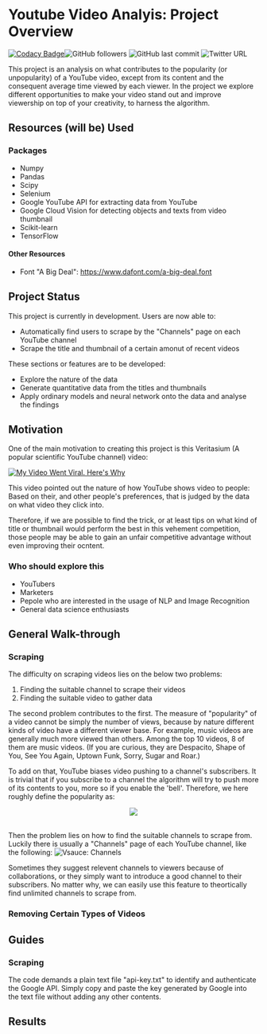 # Youtube Video Analyis: Project Overview
[![Codacy Badge](https://api.codacy.com/project/badge/Grade/27a3c053069244cda76e3f609559442f)](https://app.codacy.com/gh/wctse/youtube-video-analysis?utm_source=github.com&utm_medium=referral&utm_content=wctse/youtube-video-analysis&utm_campaign=Badge_Grade)![GitHub followers](https://img.shields.io/github/followers/wctse?style=flat-square) ![GitHub last commit](https://img.shields.io/github/last-commit/wctse/youtube-video-analysis?style=flat-square) ![Twitter URL](https://img.shields.io/twitter/url?label=Tweet%20About%20This%20Project&style=flat-square&url=https%3A%2F%2Fwww.linkedin.com%2Fin%2Fwctse%2F)

This project is an analysis on what contributes to the popularity (or unpopularity) of a YouTube video, except from its content and the consequent average time viewed by each viewer. In the project we explore different opportunities to make your video stand out and improve viewership on top of your creativity, to harness the algorithm.

## Resources (will be) Used
### Packages
*   Numpy
*   Pandas
*   Scipy
*   Selenium
*   Google YouTube API for extracting data from YouTube
*   Google Cloud Vision for detecting objects and texts from video thumbnail
*   Scikit-learn
*   TensorFlow

#### Other Resources
*   Font "A Big Deal": https://www.dafont.com/a-big-deal.font

## Project Status
This project is currently in development. Users are now able to:
*   Automatically find users to scrape by the "Channels" page on each YouTube channel
*   Scrape the title and thumbnail of a certain amonut of recent videos

These sections or features are to be developed:
*   Explore the nature of the data
*   Generate quantitative data from the titles and thumbnails
*   Apply ordinary models and neural network onto the data and analyse the findings

## Motivation
One of the main motivation to creating this project is this Veritasium (A popular scientific YouTube channel) video:


[![My Video Went Viral. Here's Why](https://i.ytimg.com/vi/fHsa9DqmId8/hq720.jpg?sqp=-oaymwEZCNAFEJQDSFXyq4qpAwsIARUAAIhCGAFwAQ==&rs=AOn4CLBme2X0lAIEWCgphf9-k3IqGtnT9w)](https://www.youtube.com/watch?v=fHsa9DqmId8)

This video pointed out the nature of how YouTube shows video to people: Based on their, and other people's preferences, that is judged by the data on what video they click into.

Therefore, if we are possible to find the trick, or at least tips on what kind of title or thumbnail would perform the best in this vehement competition, those people may be able to gain an unfair competitive advantage without even improving their ocntent.

### Who should explore this
*   YouTubers
*   Marketers
*   Pepole who are interested in the usage of NLP and Image Recognition
*   General data science enthusiasts

## General Walk-through
### Scraping
The difficulty on scraping videos lies on the below two problems:
1.  Finding the suitable channel to scrape their videos
2.  Finding the suitable video to gather data

The second problem contributes to the first. The measure of "popularity" of a video cannot be simply the number of views, because by nature different kinds of video have a different viewer base. For example, music videos are generally much more viewed than others. Among the top 10 videos, 8 of them are music videos. (If you are curious, they are Despacito, Shape of You, See You Again, Uptown Funk, Sorry, Sugar and Roar.)

To add on that, YouTube biases video pushing to a channel's subscribers. It is trivial that if you subscribe to a channel the algorithm will try to push more of its contents to you, more so if you enable the 'bell'. Therefore, we here roughly define the popularity as:

<p style="text-align: center;"><img src="https://render.githubusercontent.com/render/math?math=\displaystyle\text{Popularity}=\frac{\text{Views of the Video}}{\text{Subscribers of the Channel}}"></p>

\
Then the problem lies on how to find the suitable channels to scrape from. Luckily there is usually a "Channels" page of each YouTube channel, like the following:
![Vsauce: Channels](https://i.imgur.com/xDauW5D.png)

Sometimes they suggest relevent channels to viewers because of collaborations, or they simply want to introduce a good channel to their subscribers. No matter why, we can easily use this feature to theortically find unlimited channels to scrape from.

### Removing Certain Types of Videos

## Guides
### Scraping
The code demands a plain text file "api-key.txt" to identify and authenticate the Google API. Simply copy and paste the key generated by Google into the text file without adding any other contents.

## Results
